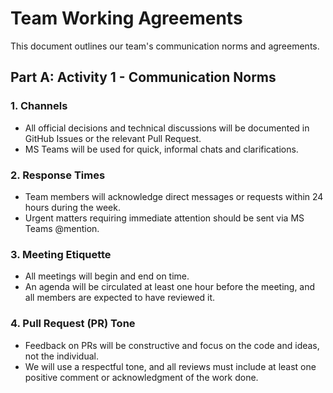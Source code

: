 # Team Working Agreements

This document outlines our team's communication norms and agreements.

## Part A: Activity 1 - Communication Norms

### 1. Channels

- All official decisions and technical discussions will be documented in GitHub Issues or the relevant Pull Request.
- MS Teams will be used for quick, informal chats and clarifications.

### 2. Response Times

- Team members will acknowledge direct messages or requests within 24 hours during the week.
- Urgent matters requiring immediate attention should be sent via MS Teams @mention.

### 3. Meeting Etiquette

- All meetings will begin and end on time.
- An agenda will be circulated at least one hour before the meeting, and all members are expected to have reviewed it.

### 4. Pull Request (PR) Tone

- Feedback on PRs will be constructive and focus on the code and ideas, not the individual.
- We will use a respectful tone, and all reviews must include at least one positive comment or acknowledgment of the work done.
